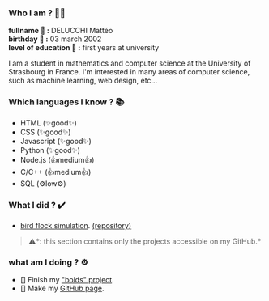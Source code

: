 ### Who I am ? 🤷‍♂️
  
**fullname 👑 :** DELUCCHI Mattéo  
**birthday 🥳 :** 03 march 2002  
**level of education 📘 :** first years at university  
  
I am a student in mathematics and computer science at the University of Strasbourg in France. I'm interested in many areas of computer science, such as machine learning, web design, etc...
  
### Which languages I know ? 📚
  
- HTML (✨good✨)
- CSS (✨good✨)
- Javascript (✨good✨)
- Python (✨good✨)
- Node.js (👍medium👍)
- C/C++ (👍medium👍)
- SQL (⚙️low⚙️)

### What I did ? ✔️

- [bird flock simulation](https://mattesthaut.github.io/boids). [(repository)](https://github.com/MattEstHaut/boids)  

>⚠️*: this section contains only the projects accessible on my GitHub.*

### what am I doing ? ⚙️
  
- [] Finish my ["boids" project](https://github.com/MattEstHaut/boids).
- [] Make my [GitHub page](https://mattesthaut.github.io/). 